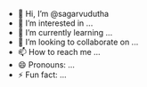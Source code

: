 - 👋 Hi, I’m @sagarvudutha
- 👀 I’m interested in ...
- 🌱 I’m currently learning ...
- 💞️ I’m looking to collaborate on ...
- 📫 How to reach me ...
- 😄 Pronouns: ...
- ⚡ Fun fact: ...

<!---
sagarvudutha/sagarvudutha is a ✨ special ✨ repository because its `README.md` (this file) appears on your GitHub profile.
You can click the Preview link to take a look at your changes.
--->
